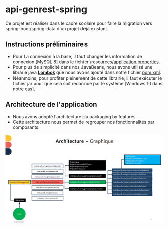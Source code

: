 # api-genrest-spring
Ce projet est réaliser dans le cadre scolaire pour faire la migration vers spring-boot/spring-data d'un projet déjà existant.

## Instructions préliminaires
  - Pour La connexion à la base, il faut changer les information de connexion [MySQL 8] dans le fichier /resources/[application.properties](https://github.com/SLY-221/api-genrest-spring/blob/master/src/main/resources/application.properties).
  - Pour plus de simplicité dans nos JavaBeans, nous avons utilisé une librarie java **[Lombok](https://projectlombok.org/)** que nous avons ajouté dans notre fichier [pom.xml](https://github.com/SLY-221/api-genrest-spring/blob/master/pom.xml).
  - Néanmoins, pour profiter pleinement de cette librairie, il faut exécuter le fichier jar pour que cela soit reconnue par le système [Windows 10 dans notre cas].
## Architecture de l'application
- Nous avons adopté l'architecture du packaging by features.
- Cette architecture nous permet de regrouper nos fonctionnalités par composants.

![image de l'architecture](screenshots/features.png)
